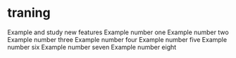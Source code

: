 # traning
Example and study new features
Example number one
Example number two
Example number three
Example number four 
Example number five
Example number six
Example number seven
Example number eight

